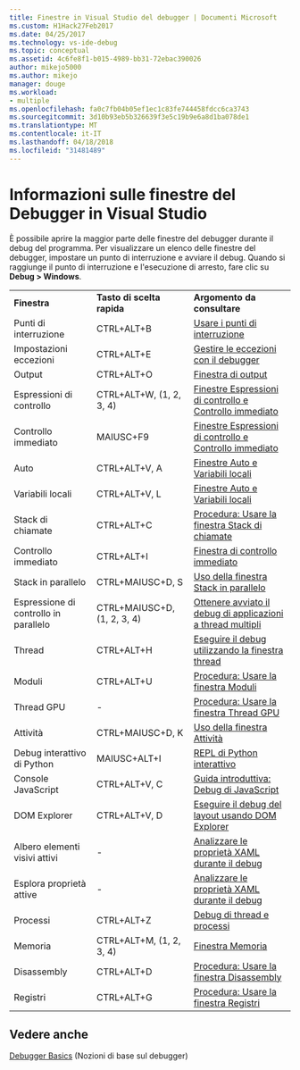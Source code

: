 ```yaml
---
title: Finestre in Visual Studio del debugger | Documenti Microsoft
ms.custom: H1Hack27Feb2017
ms.date: 04/25/2017
ms.technology: vs-ide-debug
ms.topic: conceptual
ms.assetid: 4c6fe8f1-b015-4989-bb31-72ebac390026
author: mikejo5000
ms.author: mikejo
manager: douge
ms.workload:
- multiple
ms.openlocfilehash: fa0c7fb04b05ef1ec1c83fe744458fdcc6ca3743
ms.sourcegitcommit: 3d10b93eb5b326639f3e5c19b9e6a8d1ba078de1
ms.translationtype: MT
ms.contentlocale: it-IT
ms.lasthandoff: 04/18/2018
ms.locfileid: "31481489"
---
```

# <a name="learn-about-debugger-windows-in-visual-studio"></a>Informazioni sulle finestre del Debugger in Visual Studio

È possibile aprire la maggior parte delle finestre del debugger durante il debug del programma. Per visualizzare un elenco delle finestre del debugger, impostare un punto di interruzione e avviare il debug. Quando si raggiunge il punto di interruzione e l'esecuzione di arresto, fare clic su **Debug > Windows**.

||||
|-|-|-|
|**Finestra**|**Tasto di scelta rapida**|**Argomento da consultare**|
|Punti di interruzione|CTRL+ALT+B|[Usare i punti di interruzione](../debugger/using-breakpoints.md)|
|Impostazioni eccezioni|CTRL+ALT+E|[Gestire le eccezioni con il debugger](../debugger/managing-exceptions-with-the-debugger.md)|
|Output|CTRL+ALT+O|[Finestra di output](../ide/reference/output-window.md)|
|Espressioni di controllo|CTRL+ALT+W, (1, 2, 3, 4)|[Finestre Espressioni di controllo e Controllo immediato](../debugger/watch-and-quickwatch-windows.md)|
|Controllo immediato|MAIUSC+F9|[Finestre Espressioni di controllo e Controllo immediato](../debugger/watch-and-quickwatch-windows.md)|
|Auto|CTRL+ALT+V, A|[Finestre Auto e Variabili locali](../debugger/autos-and-locals-windows.md)|
|Variabili locali|CTRL+ALT+V, L|[Finestre Auto e Variabili locali](../debugger/autos-and-locals-windows.md)|
|Stack di chiamate|CTRL+ALT+C|[Procedura: Usare la finestra Stack di chiamate](../debugger/how-to-use-the-call-stack-window.md)|
|Controllo immediato|CTRL+ALT+I|[Finestra di controllo immediato](../ide/reference/immediate-window.md)|
|Stack in parallelo|CTRL+MAIUSC+D, S|[Uso della finestra Stack in parallelo](../debugger/using-the-parallel-stacks-window.md)|
|Espressione di controllo in parallelo|CTRL+MAIUSC+D, (1, 2, 3, 4)|[Ottenere avviato il debug di applicazioni a thread multipli](../debugger/get-started-debugging-multithreaded-apps.md)|
|Thread|CTRL+ALT+H|[Eseguire il debug utilizzando la finestra thread](../debugger/how-to-use-the-threads-window.md)|
|Moduli|CTRL+ALT+U|[Procedura: Usare la finestra Moduli](../debugger/how-to-use-the-modules-window.md)|
|Thread GPU|-|[Procedura: Usare la finestra Thread GPU](../debugger/how-to-use-the-gpu-threads-window.md)|
|Attività|CTRL+MAIUSC+D, K|[Uso della finestra Attività](../debugger/using-the-tasks-window.md)|
|Debug interattivo di Python|MAIUSC+ALT+I|[REPL di Python interattivo](../python/python-interactive-repl-in-visual-studio.md)|
|Console JavaScript|CTRL+ALT+V, C|[Guida introduttiva: Debug di JavaScript](../debugger/quickstart-debug-javascript-using-the-console.md)|
|DOM Explorer|CTRL+ALT+V, D|[Eseguire il debug del layout usando DOM Explorer](../debugger/debug-layout-using-dom-explorer.md)|
|Albero elementi visivi attivi|-|[Analizzare le proprietà XAML durante il debug](../debugger/inspect-xaml-properties-while-debugging.md)|
|Esplora proprietà attive|-|[Analizzare le proprietà XAML durante il debug](../debugger/inspect-xaml-properties-while-debugging.md)|
|Processi|CTRL+ALT+Z|[Debug di thread e processi](../debugger/debug-threads-and-processes.md)|
|Memoria|CTRL+ALT+M, (1, 2, 3, 4)|[Finestra Memoria](../debugger/memory-windows.md)|
|Disassembly|CTRL+ALT+D|[Procedura: Usare la finestra Disassembly](../debugger/how-to-use-the-disassembly-window.md)|
|Registri|CTRL+ALT+G|[Procedura: Usare la finestra Registri](../debugger/how-to-use-the-registers-window.md)|

## <a name="see-also"></a>Vedere anche

[Debugger Basics](../debugger/debugger-basics.md) (Nozioni di base sul debugger)